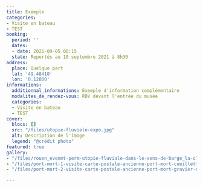 ```yaml
---
title: Exemple
categories:
- Visite en bateau
- TEST
booking:
  period: ''
  dates:
  - date: 2021-09-05 08:15
  state: Reportés au 10 septembre 2021 à 8h30
address:
  place: Quelque part
  lat: '49.48410'
  lon: '0.12800'
informations:
  additionnal_informations: Exemple d'information complémentaire
  modalites_de_rendez-vous: RDV devant l'entrée du musée
  categories:
  - Visite en bateau
  - TEST
cover:
  blocs: []
  src: "/files/utopie-fluviale-expo.jpg"
  alt: Description de l'image
  legend: "@crédit photo"
featured: true
gallery:
- "/files/rouen_evenmt-perm-utopie-fluviale-dans-le-sens-de-barge_la-cloche.jpg"
- "/files/port-mort-1-visite-carte-postale-ancienne-port-mort-cueillette-des-roseaux.jpg"
- "/files/port-mort-2-visite-carte-postale-ancienne-port-mort-gravier-de-gargantua.jpg"

---
```

